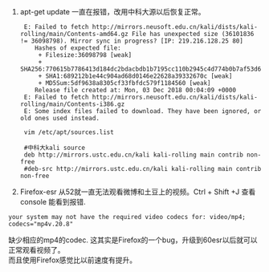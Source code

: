 1. apt-get update 一直在报错，改用中科大源以后恢复正常。  

        E: Failed to fetch http://mirrors.neusoft.edu.cn/kali/dists/kali-rolling/main/Contents-amd64.gz File has unexpected size (36101836 != 36098798). Mirror sync in progress? [IP: 219.216.128.25 80]
           Hashes of expected file:
            + Filesize:36098798 [weak]
            + SHA256:770615b7786413d184dc2bdacbdb1b7195cc110b2945c4d774b0b7af53d68078
            + SHA1:689212b1e44c904ad68d0146e22628a39332670c [weak]
            + MD5Sum:5df9638a8305cf33fbfdc579f1184560 [weak]
           Release file created at: Mon, 03 Dec 2018 00:04:09 +0000
        E: Failed to fetch http://mirrors.neusoft.edu.cn/kali/dists/kali-rolling/main/Contents-i386.gz
        E: Some index files failed to download. They have been ignored, or old ones used instead.

        vim /etc/apt/sources.list

        #中科大kali source
        deb http://mirrors.ustc.edu.cn/kali kali-rolling main contrib non-free
        #deb-src http://mirrors.ustc.edu.cn/kali kali-rolling main contrib non-free


2. Firefox-esr 从52就一直无法观看微博和土豆上的视频。Ctrl + Shift +J 查看console   能看到报错.  

`your system may not have the required video codecs for: video/mp4; codecs="mp4v.20.8"`

缺少相应的mp4的codec. 这其实是Firefox的一个bug，升级到60esr以后就可以正常观看视频了。  
而且使用Firefox感觉比以前速度有提升。 